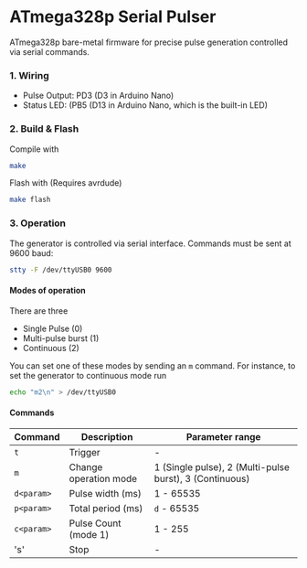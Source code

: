 # ATmega328p Serial Pulser

ATmega328p bare-metal firmware for precise pulse generation controlled via serial commands.

### 1. Wiring

- Pulse Output: PD3 (D3 in Arduino Nano) 
- Status LED: (PB5 (D13 in Arduino Nano, which is the built-in LED)

### 2. Build & Flash

Compile with
```bash
make       
```

Flash with (Requires avrdude)
```bash
make flash 
```

### 3. Operation

The generator is controlled via serial interface. Commands must be sent at 9600 baud:
```bash
stty -F /dev/ttyUSB0 9600
```

#### Modes of operation

There are three 

 - Single Pulse (0)
 - Multi-pulse burst (1)
 - Continuous (2)

You can set one of these modes by sending an `m` command. For instance, to set the generator
to continuous mode run
```bash
echo "m2\n" > /dev/ttyUSB0 
```

#### Commands 

| Command      | Description           | Parameter range | 
|--------------|-----------------------|-----------------|
| `t`          | Trigger               | -               |
| `m`          | Change operation mode | 1 (Single pulse), 2 (Multi-pulse burst), 3 (Continuous) |
| `d<param>`   | Pulse width (ms)      | 1 - 65535       |
| `p<param>`   | Total period (ms)     | `d` - 65535     |
| `c<param>`   | Pulse Count (mode 1)  | 1 - 255         |
| 's'          | Stop                  | -               | 
